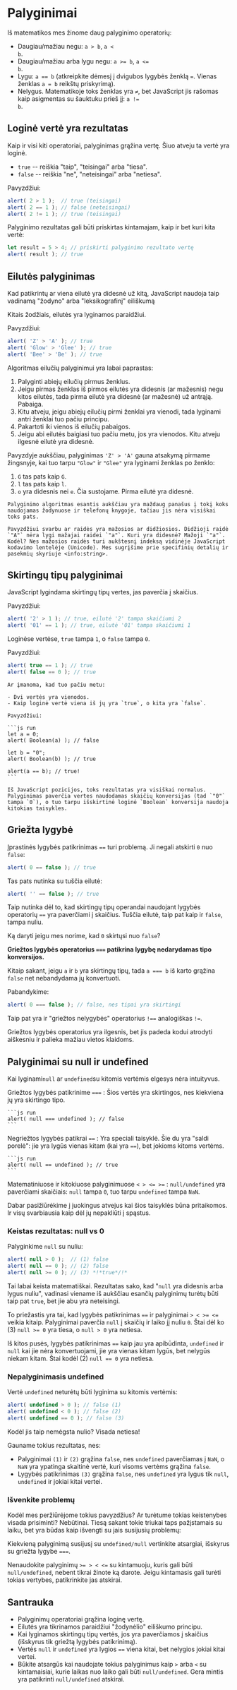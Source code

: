 # Palyginimai

Iš matematikos mes žinome daug palyginimo operatorių:

- Daugiau/mažiau negu: <code>a &gt; b</code>, <code>a &lt; b</code>.
- Daugiau/mažiau arba lygu negu: <code>a &gt;= b</code>, <code>a &lt;= b</code>.
- Lygu: `a == b` (atkreipkite dėmesį į dvigubos lygybės ženklą `=`. Vienas ženklas `a = b` reikštų priskyrimą).
- Nelygus. Matematikoje toks ženklas yra <code>&ne;</code>, bet JavaScript jis rašomas kaip asigmentas su šauktuku prieš jį: <code>a != b</code>.

## Loginė vertė yra rezultatas

Kaip ir visi kiti operatoriai, palyginimas grąžina vertę. Šiuo atveju ta vertė yra loginė.

- `true` -- reiškia "taip", "teisingai" arba "tiesa".
- `false` -- reiškia "ne", "neteisingai" arba "netiesa".

Pavyzdžiui:

```js run
alert( 2 > 1 );  // true (teisingai)
alert( 2 == 1 ); // false (neteisingai)
alert( 2 != 1 ); // true (teisingai)
```

Palyginimo rezultatas gali būti priskirtas kintamajam, kaip ir bet kuri kita vertė:

```js run
let result = 5 > 4; // priskirti palyginimo rezultato vertę
alert( result ); // true
```

## Eilutės palyginimas

Kad patikrintų ar viena eilutė yra didesnė už kitą, JavaScript naudoja taip vadinamą "žodyno" arba "leksikografinį" eiliškumą

Kitais žodžiais, eilutės yra lyginamos paraidžiui.

Pavyzdžiui:

```js run
alert( 'Z' > 'A' ); // true
alert( 'Glow' > 'Glee' ); // true
alert( 'Bee' > 'Be' ); // true
```

Algoritmas eilučių palyginimui yra labai paprastas:

1. Palyginti abiejų eilučių pirmus ženklus.
2. Jeigu pirmas ženklas iš pirmos eilutės yra didesnis (ar mažesnis) negu kitos eilutės, tada pirma eilutė yra didesnė (ar mažesnė) už antrąją. Pabaiga.
3. Kitu atveju, jeigu abiejų eilučių pirmi ženklai yra vienodi, tada lyginami antri ženklai tuo pačiu principu.
4. Pakartoti iki vienos iš eilučių pabaigos.
5. Jeigu abi eilutės baigiasi tuo pačiu metu, jos yra vienodos. Kitu atveju ilgesnė eilutė yra didesnė.

Pavyzdyje aukščiau, palyginimas `'Z' > 'A'` gauna atsakymą pirmame žingsnyje, kai tuo tarpu `"Glow"` ir `"Glee"` yra lyginami ženklas po ženklo:

1. `G` tas pats kaip `G`.
2. `l` tas pats kaip `l`.
3. `o` yra didesnis nei `e`. Čia sustojame. Pirma eilutė yra didesnė.

```smart header="Ne tikras žodynas, bet Unicode eiliškumas"
Palyginimo algoritmas esantis aukščiau yra maždaug panašus į tokį koks naudojamas žodynuose ir telefonų knygoje, tačiau jis nėra visiškai toks pats.

Pavyzdžiui svarbu ar raidės yra mažosios ar didžiosios. Didžioji raidė `"A"` nėra lygi mažajai raidei `"a"`. Kuri yra didesnė? Mažoji `"a"`. Kodėl? Nes mažosios raidės turi aukštesnį indeksą vidinėje JavaScript kodavimo lentelėje (Unicode). Mes sugrįšime prie specifinių detalių ir pasekmių skyriuje <info:string>.
```

## Skirtingų tipų palyginimai

JavaScript lygindama skirtingų tipų vertes, jas paverčia į skaičius.

Pavyzdžiui:

```js run
alert( '2' > 1 ); // true, eilutė '2' tampa skaičiumi 2
alert( '01' == 1 ); // true, eilutė '01' tampa skaičiumi 1
```

Loginėse vertėse, `true` tampa `1`, o `false` tampa `0`.

Pavyzdžiui:

```js run
alert( true == 1 ); // true
alert( false == 0 ); // true
```

````smart header="Linksmas sutapimas"
Ar įmanoma, kad tuo pačiu metu:

- Dvi vertės yra vienodos.
- Kaip loginė vertė viena iš jų yra `true`, o kita yra `false`.

Pavyzdžiui:

```js run
let a = 0;
alert( Boolean(a) ); // false

let b = "0";
alert( Boolean(b) ); // true

alert(a == b); // true!
```

Iš JavaScript pozicijos, toks rezultatas yra visiškai normalus. Palyginimas paverčia vertes naudodamas skaičių konversijas (tad `"0"` tampa `0`), o tuo tarpu išskirtinė loginė `Boolean` konversija naudoja kitokias taisykles.
````

## Griežta lygybė

Įprastinės lygybės patikrinimas `==` turi problemą. Ji negali atskirti `0` nuo `false`:

```js run
alert( 0 == false ); // true
```

Tas pats nutinka su tuščia eilutė:

```js run
alert( '' == false ); // true
```

Taip nutinka dėl to, kad skirtingų tipų operandai naudojant lygybės operatorių `==` yra paverčiami į skaičius. Tuščia eilutė, taip pat kaip ir `false`, tampa nuliu. 

Ką daryti jeigu mes norime, kad `0` skirtųsi nuo `false`?

**Griežtos lygybės operatorius `===` patikrina lygybę nedarydamas tipo konversijos.**

Kitaip sakant, jeigu `a` ir `b` yra skirtingų tipų, tada `a === b` iš karto grąžina `false` net nebandydama jų konvertuoti.

Pabandykime:

```js run
alert( 0 === false ); // false, nes tipai yra skirtingi
```

Taip pat yra ir "griežtos nelygybės" operatorius `!==` analogiškas `!=`.

Griežtos lygybės operatorius yra ilgesnis, bet jis padeda kodui atrodyti aiškesniu ir palieka mažiau vietos klaidoms. 

## Palyginimai su null ir undefined

Kai lyginami`null` ar `undefined`su kitomis vertėmis elgesys nėra intuityvus.

Griežtos lygybės patikrinime `===`
: Šios vertės yra skirtingos, nes kiekviena jų yra skirtingo tipo.

    ```js run
    alert( null === undefined ); // false
    ```

Negriežtos lygybės patikrai `==`
: Yra speciali taisyklė. Šie du yra "saldi porelė": jie yra lygūs vienas kitam (kai yra `==`), bet jokioms kitoms vertėms.

    ```js run
    alert( null == undefined ); // true
    ```

Matematiniuose ir kitokiuose palyginimuose `< > <= >=`
: `null/undefined` yra paverčiami skaičiais: `null` tampa `0`, tuo tarpu `undefined` tampa `NaN`.

Dabar pasižiūrėkime į juokingus atvejus kai šios taisyklės būna pritaikomos. Ir visų svarbiausia kaip dėl jų nepakliūti į spąstus.

### Keistas rezultatas: null vs 0

Palyginkime `null` su nuliu:

```js run
alert( null > 0 );  // (1) false
alert( null == 0 ); // (2) false
alert( null >= 0 ); // (3) *!*true*/!*
```

Tai labai keista matematiškai. Rezultatas sako, kad "`null` yra didesnis arba lygus nuliu", vadinasi viename iš aukščiau esančių palyginimų turėtų būti taip pat `true`, bet jie abu yra neteisingi.

To priežastis yra tai, kad lygybės patikrinimas `==` ir palyginimai `> < >= <=` veikia kitaip. Palyginimai paverčia `null` į skaičių ir laiko jį nuliu `0`. Štai dėl ko (3) `null >= 0` yra tiesa, o `null > 0` yra netiesa.

Iš kitos pusės, lygybės patikrinimas `==` kaip jau yra apibūdinta, `undefined` ir `null` kai jie nėra konvertuojami, jie yra vienas kitam lygūs, bet nelygūs niekam kitam. Štai kodėl (2) `null == 0` yra netiesa.

### Nepalyginimasis undefined

Vertė `undefined` neturėtų būti lyginima su kitomis vertėmis:

```js run
alert( undefined > 0 ); // false (1)
alert( undefined < 0 ); // false (2)
alert( undefined == 0 ); // false (3)
```

Kodėl jis taip nemėgsta nulio? Visada netiesa!

Gauname tokius rezultatas, nes:

- Palyginimai `(1)` ir `(2)` grąžina `false`, nes `undefined` paverčiamas į `NaN`, o `NaN` yra ypatinga skaitinė vertė, kuri visoms vertėms grąžina `false`.
- Lygybės patikrinimas `(3)` grąžina `false`, nes `undefined` yra lygus tik `null`, `undefined` ir jokiai kitai vertei.

### Išvenkite problemų

Kodėl mes peržiūrėjome tokius pavyzdžius? Ar turėtume tokias keistenybes visada prisiminti? Nebūtinai. Tiesą sakant tokie triukai taps pažįstamais su laiku, bet yra būdas kaip išvengti su jais susijusių problemų:

Kiekvieną palyginimą susijusį su `undefined/null` vertinkite atsargiai, išskyrus su griežta lygybe `===`.

Nenaudokite palyginimų `>= > < <=` su kintamuoju, kuris gali būti `null/undefined`, nebent tikrai žinote ką darote. Jeigu kintamasis gali turėti tokias vertybes, patikrinkite jas atskirai.

## Santrauka

- Palyginimų operatoriai grąžina loginę vertę.
- Eilutės yra tikrinamos paraidžiui "žodynėlio" eiliškumo principu.
- Kai lyginamos skirtingų tipų vertės, jos yra paverčiamos į skaičius (išskyrus tik griežtą lygybės patikrinimą).
- Vertės `null` ir `undefined` yra lygios `==` viena kitai, bet nelygios jokiai kitai vertei.
- Būkite atsargūs kai naudojate tokius palyginimus kaip `>` arba `<` su kintamaisiai, kurie laikas nuo laiko gali būti `null/undefined`. Gera mintis yra patikrinti `null/undefined` atskirai.
